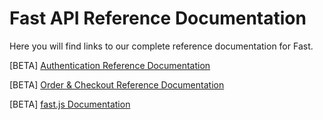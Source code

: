 # Fast API Reference Documentation

Here you will find links to our complete reference documentation for Fast.

[BETA] [Authentication Reference Documentation](/developer-portal/fast-api-reference-authentication)

[BETA] [Order & Checkout Reference Documentation](/developer-portal/fast-api-reference-order-checkout)

[BETA] [fast.js Documentation](/developer-portal/fast-api-reference-fast-js)